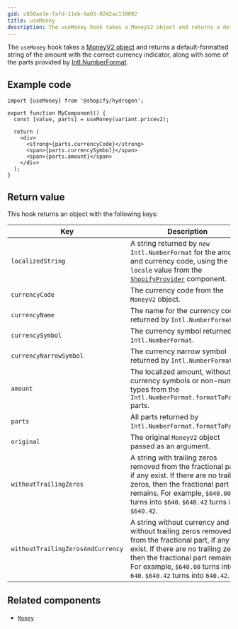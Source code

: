 ```yaml
---
gid: c850ae3e-fafd-11eb-9a03-0242ac130002
title: useMoney
description: The useMoney hook takes a MoneyV2 object and returns a default-formatted string of the amount with the correct currency indicator, along with some of the parts provided by Intl.NumberFormat.
---
```


The `useMoney` hook takes a [MoneyV2 object](https://shopify.dev/api/storefront/reference/common-objects/moneyv2) and returns a
default-formatted string of the amount with the correct currency indicator, along with some of the parts provided by
[Intl.NumberFormat](https://developer.mozilla.org/en-US/docs/Web/JavaScript/Reference/Global_Objects/Intl/NumberFormat).

## Example code

```tsx
import {useMoney} from '@shopify/hydrogen';

export function MyComponent() {
  const [value, parts] = useMoney(variant.pricev2);

  return (
    <div>
      <strong>{parts.currencyCode}</strong>
      <span>{parts.currencySymbol}</span>
      <span>{parts.amount}</span>
    </div>
  );
}
```

## Return value

This hook returns an object with the following keys:

| Key                               | Description                                                                                                                                                                                                                                    |
| --------------------------------- | ---------------------------------------------------------------------------------------------------------------------------------------------------------------------------------------------------------------------------------------------- |
| `localizedString`                 | A string returned by `new Intl.NumberFormat` for the amount and currency code, using the `locale` value from the [`ShopifyProvider`](https://shopify.dev/api/hydrogen/components/global/shopifyprovider) component.            |
| `currencyCode`                    | The currency code from the `MoneyV2` object.                                                                                                                                                                                                   |
| `currencyName`                    | The name for the currency code, returned by `Intl.NumberFormat`.                                                                                                                                                                               |
| `currencySymbol`                  | The currency symbol returned by `Intl.NumberFormat`.                                                                                                                                                                                           |
| `currencyNarrowSymbol`            | The currency narrow symbol returned by `Intl.NumberFormat`.                                                                                                                                                                                    |
| `amount`                          | The localized amount, without any currency symbols or non-number types from the `Intl.NumberFormat.formatToParts` parts.                                                                                                                       |
| `parts`                           | All parts returned by `Intl.NumberFormat.formatToParts`.                                                                                                                                                                                       |
| `original`                        | The original `MoneyV2` object passed as an argument.                                                                                                                                                                                           |
| `withoutTrailingZeros`            | A string with trailing zeros removed from the fractional part, if any exist. If there are no trailing zeros, then the fractional part remains. For example, `$640.00` turns into `$640`. `$640.42` turns into `$640.42`.                       |
| `withoutTrailingZerosAndCurrency` | A string without currency and without trailing zeros removed from the fractional part, if any exist. If there are no trailing zeros, then the fractional part remains. For example, `$640.00` turns into `640`. `$640.42` turns into `640.42`. |

## Related components

- [`Money`](https://shopify.dev/api/hydrogen/components/primitive/money)
